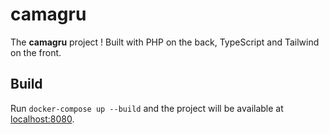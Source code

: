 # camagru

The **camagru** project ! Built with PHP on the back, TypeScript and Tailwind on the front.

## Build

Run ``docker-compose up --build`` and the project will be available at [localhost:8080]().
